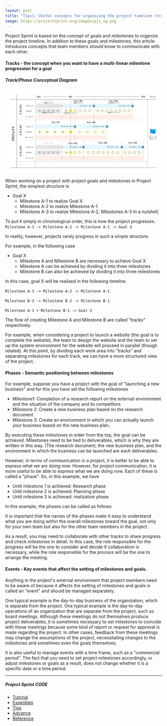 ```yaml
---
layout: post
title: "Tips1: Useful concepts for organizing the project timeline (tracks/phases/events)"
image: https://projectsprint.org/images/pjs_og.png
---
```


Project Sprint is based on the concept of goals and milestones to organize the project timeline. In addition to these goals and milestones, this article introduces concepts that team members should know to communicate with each other.

#### Tracks - the concept when you want to have a multi-linear milestone progression for a goal

##### Track/Phase Conceptual Diagram
![Concept Map of Track](/ja/images/track.png)

When working on a project with project goals and milestones in Project Sprint, the simplest structure is

- Goal X
  - Milestone A-1 to realize Goal X
  - Milestone A-2 to realize Milestone A-1
  - Milestone A-3 to realize Milestone A-2, Milestones A-3 In a nutshell,  


To put it simply in chronological order, this is how the project progresses.
`Milestone A-3 -> Milestone A-2 -> Milestone A-1 -> Goal X`

In reality, however, projects rarely progress in such a simple structure.

For example, in the following case

- Goal X
  - Milestone A and Milestone B are necessary to achieve Goal X
  - Milestone A can be achieved by dividing it into three milestones
  - Milestone B can also be achieved by dividing it into three milestones

In this case, goal X will be realized in the following timeline.

`Milestone A-3 -> Milestone A-2 -> Milestone A-1`

`Milestone B-3 -> Milestone B-2 -> Milestone B-1`

`Milestone A-1 + Milestone B-1 -> Goal X`

The flow of creating Milestone A and Milestone B are called "tracks" respectively.

For example, when considering a project to launch a website (the goal is to complete the website), the team to design the website and the team to set up the system environment for the website will proceed in parallel (though related). At this point, by dividing each work area into "tracks" and separating milestones for each track, we can have a more structured view of the project.

#### Phases - Semantic positioning between milestones

For example, suppose you have a project with the goal of "launching a new business" and for this you have set the following milestones

- Milestone1: Completion of a research report on the external environment and the situation of the company and its competitors
- Milestone 2: Create a new business plan based on the research document
- Milestone 3: Create an environment in which you can actually launch your business based on the new business plan.

By executing these milestones in order from the top, the goal can be achieved. Milestones need to be tied to deliverables, which is why they are written in this way. (The research document, the new business plan, and the environment in which the business can be launched are each deliverables.

However, in terms of communication in a project, it is better to be able to express what we are doing now. However, for project communication, it is more useful to be able to express what we are doing now. Each of these is called a "phase". So, in this example, we have

- Until milestone 1 is achieved: Research phase
- Until milestone 2 is achieved: Planning phase
- Until milestone 3 is achieved: realization phase

In this example, the phases can be called as follows

It is important that the names of the phases make it easy to understand what you are doing within the overall milestones toward the goal, not only for your own team but also for the other team members in the project.

As a result, you may need to collaborate with other tracks to share progress and check milestones in detail. In this case, the role responsible for the progress will be the one to consider and decide if collaboration is necessary, while the role responsible for the process will be the one to arrange the meeting.

#### Events - Key events that affect the setting of milestones and goals.

Anything in the project's external environment that project members need to be aware of because it affects the setting of milestones and goals is called an "event" and should be managed separately.

One typical example is the day-to-day business of the organization, which is separate from the project. One typical example is the day-to-day operations of an organization that are separate from the project, such as board meetings. Although these meetings do not themselves produce project deliverables, it is sometimes necessary to set milestones to coincide with these meetings because some kind of report or request for approval is made regarding the project. In other cases, feedback from these meetings may change the assumptions of the project, necessitating changes to the milestones and sometimes even the goals themselves.

It is also useful to manage events with a time frame, such as a "commercial period". The fact that you need to set project milestones accordingly, or adjust milestones or goals as a result, does not change whether it is a specific date or a time period.

---

##### Project Sprint CODE
- [Tutorial](../tutorial/index.md)
- [Essentials](../essentials.md)
- [Tips](../tips/index.md)
- [Advance](../advance.md)
- [Reference](../reference.md)
